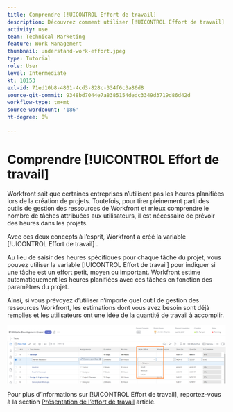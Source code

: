 ```yaml
---
title: Comprendre [!UICONTROL Effort de travail]
description: Découvrez comment utiliser [!UICONTROL Effort de travail] pour obtenir une estimation rapide des heures planifiées dans la chronologie de votre projet.
activity: use
team: Technical Marketing
feature: Work Management
thumbnail: understand-work-effort.jpeg
type: Tutorial
role: User
level: Intermediate
kt: 10153
exl-id: 71ed10b8-4801-4cd3-828c-334f6c3a86d8
source-git-commit: 9348bd7044e7a8385154dedc3349d3719d86d42d
workflow-type: tm+mt
source-wordcount: '186'
ht-degree: 0%

---
```


# Comprendre [!UICONTROL Effort de travail]

Workfront sait que certaines entreprises n’utilisent pas les heures planifiées lors de la création de projets. Toutefois, pour tirer pleinement parti des outils de gestion des ressources de Workfront et mieux comprendre le nombre de tâches attribuées aux utilisateurs, il est nécessaire de prévoir des heures dans les projets.

Avec ces deux concepts à l’esprit, Workfront a créé la variable [!UICONTROL Effort de travail] .

Au lieu de saisir des heures spécifiques pour chaque tâche du projet, vous pouvez utiliser la variable [!UICONTROL Effort de travail] pour indiquer si une tâche est un effort petit, moyen ou important. Workfront estime automatiquement les heures planifiées avec ces tâches en fonction des paramètres du projet.

Ainsi, si vous prévoyez d’utiliser n’importe quel outil de gestion des ressources Workfront, les estimations dont vous avez besoin sont déjà remplies et les utilisateurs ont une idée de la quantité de travail à accomplir.

![Liste des tâches du projet avec [!UICONTROL Effort de travail] column](assets/planner-fund-work-effort.png)

Pour plus d’informations sur [!UICONTROL Effort de travail], reportez-vous à la section [Présentation de l’effort de travail](https://experienceleague.adobe.com/docs/workfront/using/manage-work/tasks/task-information/work-effort.html?lang=en) article.
